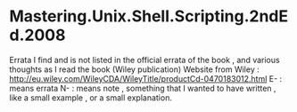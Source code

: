# Mastering.Unix.Shell.Scripting.2ndEd.2008
Errata I find and is not listed in the official errata of the book , and various thoughts as I read the book (Wiley publication)
Website from Wiley : http://eu.wiley.com/WileyCDA/WileyTitle/productCd-0470183012.html
E-  : means errata
N-  : means note , something that I wanted to have written , like a small example , or a small explanation.
